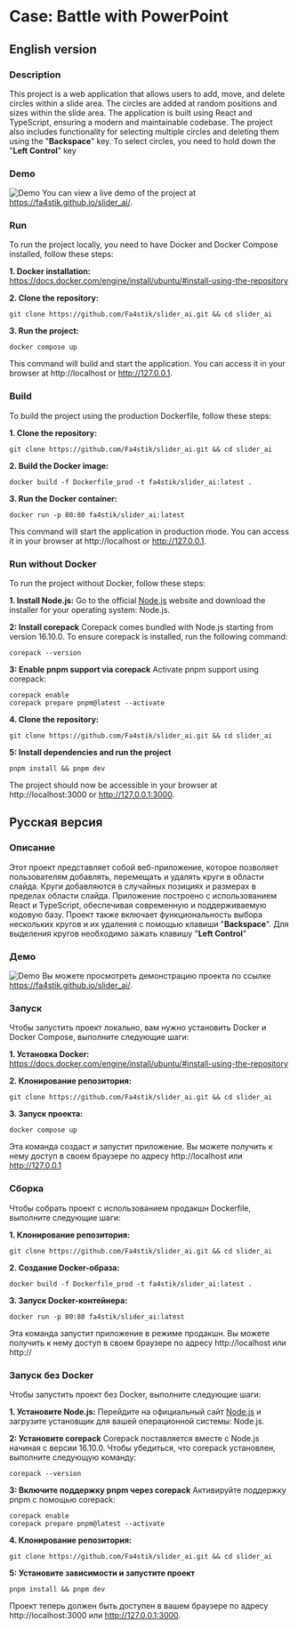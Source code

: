 # Case: Battle with PowerPoint

## English version

### Description
This project is a web application that allows users to add, move, and delete circles within a slide area. The circles are added at random positions and sizes within the slide area. The application is built using React and TypeScript, ensuring a modern and maintainable codebase. The project also includes functionality for selecting multiple circles and deleting them using the "**Backspace**" key. To select circles, you need to hold down the "**Left Control**" key

### Demo
![Demo](https://i.imgur.com/NyuyO2w.gif)
You can view a live demo of the project at https://fa4stik.github.io/slider_ai/.

### Run
To run the project locally, you need to have Docker and Docker Compose installed, follow these steps:

**1. Docker installation:** https://docs.docker.com/engine/install/ubuntu/#install-using-the-repository

**2. Clone the repository:**  
```shell
git clone https://github.com/Fa4stik/slider_ai.git && cd slider_ai
```

**3. Run the project:**  
```shell
docker compose up
```
This command will build and start the application. You can access it in your browser at http://localhost or http://127.0.0.1.  


### Build
To build the project using the production Dockerfile, follow these steps:  

**1. Clone the repository:**  
```shell
git clone https://github.com/Fa4stik/slider_ai.git && cd slider_ai
```

**2. Build the Docker image:**  
```shell
docker build -f Dockerfile_prod -t fa4stik/slider_ai:latest .
```

**3. Run the Docker container:**  
```shell
docker run -p 80:80 fa4stik/slider_ai:latest
```

This command will start the application in production mode. You can access it in your browser at http://localhost or http://127.0.0.1.

### Run without Docker
To run the project without Docker, follow these steps:

**1. Install Node.js:**
Go to the official [Node.js](https://nodejs.org/en) website and download the installer for your operating system: Node.js.

**2: Install corepack**
Corepack comes bundled with Node.js starting from version 16.10.0. To ensure corepack is installed, run the following command:
```shell
corepack --version
```

**3: Enable pnpm support via corepack**
Activate pnpm support using corepack:
```shell
corepack enable
corepack prepare pnpm@latest --activate
```

**4. Clone the repository:**  
```shell
git clone https://github.com/Fa4stik/slider_ai.git && cd slider_ai
```

**5: Install dependencies and run the project**
```shell
pnpm install && pnpm dev
```
The project should now be accessible in your browser at http://localhost:3000 or http://127.0.0.1:3000.

## Русская версия

### Описание
Этот проект представляет собой веб-приложение, которое позволяет пользователям добавлять, перемещать и удалять круги в области слайда. Круги добавляются в случайных позициях и размерах в пределах области слайда. Приложение построено с использованием React и TypeScript, обеспечивая современную и поддерживаемую кодовую базу. Проект также включает функциональность выбора нескольких кругов и их удаления с помощью клавиши "**Backspace**". Для выделения кругов необходимо зажать клавишу "**Left Control**"

### Демо
![Demo](https://i.imgur.com/NyuyO2w.gif)
Вы можете просмотреть демонстрацию проекта по ссылке https://fa4stik.github.io/slider_ai/.

### Запуск
Чтобы запустить проект локально, вам нужно установить Docker и Docker Compose, выполните следующие шаги:

**1. Установка Docker:** https://docs.docker.com/engine/install/ubuntu/#install-using-the-repository

**2. Клонирование репозитория:**  
```shell
git clone https://github.com/Fa4stik/slider_ai.git && cd slider_ai
```

**3. Запуск проекта:**  
```shell
docker compose up
```

Эта команда создаст и запустит приложение. Вы можете получить к нему доступ в своем браузере по адресу http://localhost или http://127.0.0.1

### Сборка
Чтобы собрать проект с использованием продакшн Dockerfile, выполните следующие шаги:

**1. Клонирование репозитория:**  
```shell
git clone https://github.com/Fa4stik/slider_ai.git && cd slider_ai
```

**2. Создание Docker-образа:**  
```shell
docker build -f Dockerfile_prod -t fa4stik/slider_ai:latest .
```

**3. Запуск Docker-контейнера:**  
```shell
docker run -p 80:80 fa4stik/slider_ai:latest
```

Эта команда запустит приложение в режиме продакшн. Вы можете получить к нему доступ в своем браузере по адресу http://localhost или http://

### Запуск без Docker
Чтобы запустить проект без Docker, выполните следующие шаги:

**1. Установите Node.js:**
Перейдите на официальный сайт [Node.js](https://nodejs.org/en) и загрузите установщик для вашей операционной системы: Node.js.

**2: Установите corepack**
Corepack поставляется вместе с Node.js начиная с версии 16.10.0. Чтобы убедиться, что corepack установлен, выполните следующую команду:
```shell
corepack --version
```

**3: Включите поддержку pnpm через corepack**
Активируйте поддержку pnpm с помощью corepack:
```shell
corepack enable
corepack prepare pnpm@latest --activate
```

**4. Клонирование репозитория:**  
```shell
git clone https://github.com/Fa4stik/slider_ai.git && cd slider_ai
```

**5: Установите зависимости и запустите проект**
```shell
pnpm install && pnpm dev
```

Проект теперь должен быть доступен в вашем браузере по адресу http://localhost:3000 или http://127.0.0.1:3000.